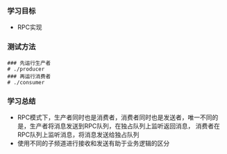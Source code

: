 ### 学习目标

- RPC实现

### 测试方法

```
### 先运行生产者
# ./producer
### 再运行消费者
# ./consumer
```

### 学习总结

- RPC模式下，生产者同时也是消费者，消费者同时也是发送者，唯一不同的是，生产者将消息发送到RPC队列，在独占队列上监听返回消息，
消费者在RPC队列上监听消息，将消息发送给独占队列
- 使用不同的子频道进行接收和发送有助于业务逻辑的区分